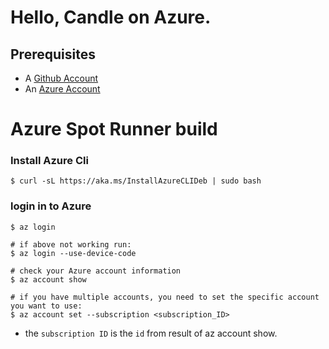 # Hello, Candle on Azure.

## Prerequisites
* A [Github Account](https://github.com/join)
* An [Azure Account](https://azure.microsoft.com/en-us/free)


# Azure Spot Runner build


### Install Azure Cli 
```
$ curl -sL https://aka.ms/InstallAzureCLIDeb | sudo bash
```

### login in to Azure 
```
$ az login 

# if above not working run:  
$ az login --use-device-code
```

```
# check your Azure account information
$ az account show

# if you have multiple accounts, you need to set the specific account you want to use: 
$ az account set --subscription <subscription_ID>
```
* the `subscription ID` is the `id` from result of az account show.
